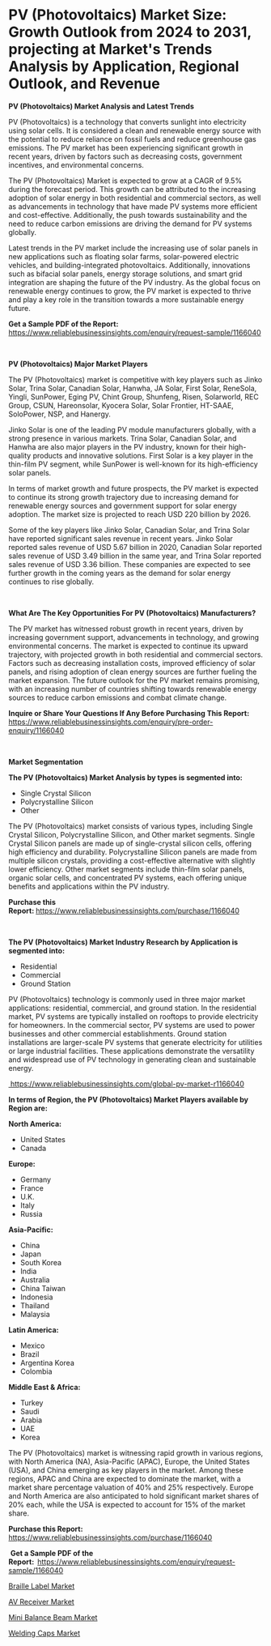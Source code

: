 <p><h1>PV (Photovoltaics) Market Size: Growth Outlook from 2024 to 2031, projecting at Market's Trends Analysis by Application, Regional Outlook, and Revenue</h1></p><p><strong>PV (Photovoltaics) Market Analysis and Latest Trends</strong></p>
<p><p>PV (Photovoltaics) is a technology that converts sunlight into electricity using solar cells. It is considered a clean and renewable energy source with the potential to reduce reliance on fossil fuels and reduce greenhouse gas emissions. The PV market has been experiencing significant growth in recent years, driven by factors such as decreasing costs, government incentives, and environmental concerns.</p><p>The PV (Photovoltaics) Market is expected to grow at a CAGR of 9.5% during the forecast period. This growth can be attributed to the increasing adoption of solar energy in both residential and commercial sectors, as well as advancements in technology that have made PV systems more efficient and cost-effective. Additionally, the push towards sustainability and the need to reduce carbon emissions are driving the demand for PV systems globally.</p><p>Latest trends in the PV market include the increasing use of solar panels in new applications such as floating solar farms, solar-powered electric vehicles, and building-integrated photovoltaics. Additionally, innovations such as bifacial solar panels, energy storage solutions, and smart grid integration are shaping the future of the PV industry. As the global focus on renewable energy continues to grow, the PV market is expected to thrive and play a key role in the transition towards a more sustainable energy future.</p></p>
<p><strong>Get a Sample PDF of the Report:&nbsp;</strong> <a href="https://www.reliablebusinessinsights.com/enquiry/request-sample/1166040">https://www.reliablebusinessinsights.com/enquiry/request-sample/1166040</a></p>
<p>&nbsp;</p>
<p><strong>PV (Photovoltaics) Major Market Players</strong></p>
<p><p>The PV (Photovoltaics) market is competitive with key players such as Jinko Solar, Trina Solar, Canadian Solar, Hanwha, JA Solar, First Solar, ReneSola, Yingli, SunPower, Eging PV, Chint Group, Shunfeng, Risen, Solarworld, REC Group, CSUN, Hareonsolar, Kyocera Solar, Solar Frontier, HT-SAAE, SoloPower, NSP, and Hanergy.</p><p>Jinko Solar is one of the leading PV module manufacturers globally, with a strong presence in various markets. Trina Solar, Canadian Solar, and Hanwha are also major players in the PV industry, known for their high-quality products and innovative solutions. First Solar is a key player in the thin-film PV segment, while SunPower is well-known for its high-efficiency solar panels.</p><p>In terms of market growth and future prospects, the PV market is expected to continue its strong growth trajectory due to increasing demand for renewable energy sources and government support for solar energy adoption. The market size is projected to reach USD 220 billion by 2026.</p><p>Some of the key players like Jinko Solar, Canadian Solar, and Trina Solar have reported significant sales revenue in recent years. Jinko Solar reported sales revenue of USD 5.67 billion in 2020, Canadian Solar reported sales revenue of USD 3.49 billion in the same year, and Trina Solar reported sales revenue of USD 3.36 billion. These companies are expected to see further growth in the coming years as the demand for solar energy continues to rise globally.</p></p>
<p>&nbsp;</p>
<p><strong>What Are The Key Opportunities For PV (Photovoltaics) Manufacturers?</strong></p>
<p><p>The PV market has witnessed robust growth in recent years, driven by increasing government support, advancements in technology, and growing environmental concerns. The market is expected to continue its upward trajectory, with projected growth in both residential and commercial sectors. Factors such as decreasing installation costs, improved efficiency of solar panels, and rising adoption of clean energy sources are further fueling the market expansion. The future outlook for the PV market remains promising, with an increasing number of countries shifting towards renewable energy sources to reduce carbon emissions and combat climate change.</p></p>
<p><strong>Inquire or Share Your Questions If Any Before Purchasing This Report:</strong> <a href="https://www.reliablebusinessinsights.com/enquiry/pre-order-enquiry/1166040">https://www.reliablebusinessinsights.com/enquiry/pre-order-enquiry/1166040</a></p>
<p>&nbsp;</p>
<p><strong>Market Segmentation</strong></p>
<p><strong>The PV (Photovoltaics) Market Analysis by types is segmented into:</strong></p>
<p><ul><li>Single Crystal Silicon</li><li>Polycrystalline Silicon</li><li>Other</li></ul></p>
<p><p>The PV (Photovoltaics) market consists of various types, including Single Crystal Silicon, Polycrystalline Silicon, and Other market segments. Single Crystal Silicon panels are made up of single-crystal silicon cells, offering high efficiency and durability. Polycrystalline Silicon panels are made from multiple silicon crystals, providing a cost-effective alternative with slightly lower efficiency. Other market segments include thin-film solar panels, organic solar cells, and concentrated PV systems, each offering unique benefits and applications within the PV industry.</p></p>
<p><strong>Purchase this Report:&nbsp;</strong><a href="https://www.reliablebusinessinsights.com/purchase/1166040">https://www.reliablebusinessinsights.com/purchase/1166040</a></p>
<p>&nbsp;</p>
<p><strong>The PV (Photovoltaics) Market Industry Research by Application is segmented into:</strong></p>
<p><ul><li>Residential</li><li>Commercial</li><li>Ground Station</li></ul></p>
<p><p>PV (Photovoltaics) technology is commonly used in three major market applications: residential, commercial, and ground station. In the residential market, PV systems are typically installed on rooftops to provide electricity for homeowners. In the commercial sector, PV systems are used to power businesses and other commercial establishments. Ground station installations are larger-scale PV systems that generate electricity for utilities or large industrial facilities. These applications demonstrate the versatility and widespread use of PV technology in generating clean and sustainable energy.</p></p>
<p><a href="https://www.reliablebusinessinsights.com/global-pv-market-r1166040">&nbsp;https://www.reliablebusinessinsights.com/global-pv-market-r1166040</a></p>
<p><strong>In terms of Region, the PV (Photovoltaics) Market Players available by Region are:</strong></p>
<p>
    <p> <strong> North America: </strong>
        <ul>
            <li>United States</li>
            <li>Canada</li>
        </ul>
        </p> 
    <p> <strong> Europe: </strong>
        <ul>
            <li>Germany</li>
            <li>France</li>
            <li>U.K.</li>
            <li>Italy</li>
            <li>Russia</li>
        </ul>
        </p> 
    <p> <strong> Asia-Pacific: </strong>
        <ul>
            <li>China</li>
            <li>Japan</li>
            <li>South Korea</li>
            <li>India</li>
            <li>Australia</li>
            <li>China Taiwan</li>
            <li>Indonesia</li>
            <li>Thailand</li>
            <li>Malaysia</li>
        </ul>
        </p> 
    <p> <strong> Latin America: </strong>
        <ul>
            <li>Mexico</li>
            <li>Brazil</li>
            <li>Argentina Korea</li>
            <li>Colombia</li>
        </ul>
        </p> 
    <p> <strong> Middle East & Africa: </strong>
        <ul>
            <li>Turkey</li>
            <li>Saudi</li>
            <li>Arabia</li>
            <li>UAE</li>
            <li>Korea</li>
        </ul>
    </p>
    </p>
<p><p>The PV (Photovoltaics) market is witnessing rapid growth in various regions, with North America (NA), Asia-Pacific (APAC), Europe, the United States (USA), and China emerging as key players in the market. Among these regions, APAC and China are expected to dominate the market, with a market share percentage valuation of 40% and 25% respectively. Europe and North America are also anticipated to hold significant market shares of 20% each, while the USA is expected to account for 15% of the market share.</p></p>
<p><strong>Purchase this Report: </strong><a href="https://www.reliablebusinessinsights.com/purchase/1166040">https://www.reliablebusinessinsights.com/purchase/1166040</a></p>
<p>&nbsp;<strong>Get a Sample PDF of the Report:&nbsp;&nbsp;</strong><a href="https://www.reliablebusinessinsights.com/enquiry/request-sample/1166040">https://www.reliablebusinessinsights.com/enquiry/request-sample/1166040</a></p>
<p><strong></strong></p>
<p><p><a href="https://medium.com/@elenorkiehn_40655/braille-label-market-forecasts-market-trends-and-impact-analysis-2024-2031-6a11a1d83bde">Braille Label Market</a></p><p><a href="https://medium.com/@tankuser238_5568/av-receiver-market-overview-global-market-trends-and-future-prospects-from-2024-to-2031-acc57537431c">AV Receiver Market</a></p><p><a href="https://medium.com/@valroy852472024/mini-balance-beam-market-share-size-trends-industry-analysis-report-by-application-99cff4595b9f">Mini Balance Beam Market</a></p><p><a href="https://medium.com/@tigerlookbaliw/welding-caps-market-a-global-and-regional-analysis-focus-on-region-country-level-analysis-and-87c8361feb42">Welding Caps Market</a></p></p>